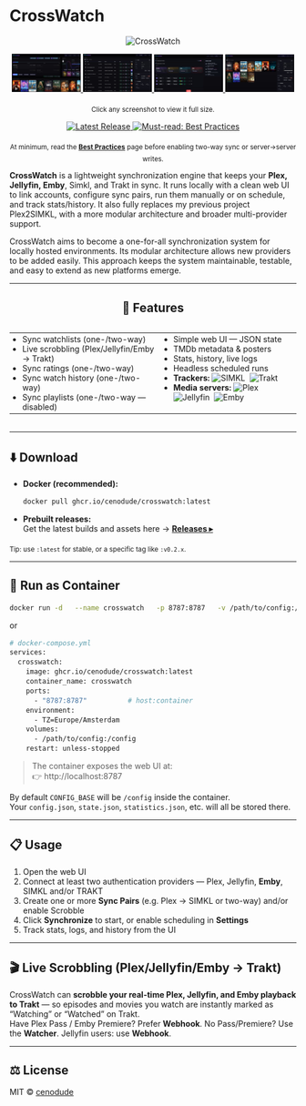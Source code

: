 # CrossWatch

<!-- Logo centered -->
<p align="center">
  <img src="images/CrossWatch.png" alt="CrossWatch" width="480">
</p>

<!-- Click-to-zoom screenshots (links to full size) -->
<p align="center">
  <a href="images/screenshot1.jpg">
    <img src="images/screenshot1.jpg" alt="CrossWatch — Screenshot 1" width="24%">
  </a>
  <a href="images/screenshot2.jpg">
    <img src="images/screenshot2.jpg" alt="CrossWatch — Screenshot 2" width="24%">
  </a>
  <a href="images/screenshot3.jpg">
    <img src="images/screenshot3.jpg" alt="CrossWatch — Screenshot 3" width="24%">
  </a>
  <a href="images/screenshot4.jpg">
    <img src="images/screenshot4.jpg" alt="CrossWatch — Screenshot 4" width="24%">
  </a>
</p>

<!-- Caption directly under screenshots -->
<p align="center"><sub>Click any screenshot to view it full size.</sub></p>

<!-- Download + Wiki + Best Practices (badge-style, GitHub-friendly) -->
<p align="center">
  <a href="https://github.com/cenodude/CrossWatch/releases/latest">
    <img
      alt="Latest Release"
      src="https://img.shields.io/github/v/release/cenodude/CrossWatch?display_name=release&sort=semver&logo=github&label=Latest%20Release&style=for-the-badge">
  </a>
  <a href="https://github.com/cenodude/CrossWatch/wiki/Best-Practices">
    <img
      alt="Must-read: Best Practices"
      src="https://img.shields.io/badge/Best%20Practices-Must%20read!-d93c4a?style=for-the-badge&logo=gitbook">
  </a>
  <a href="https://github.com/cenodude/CrossWatch/wiki">
  </a>
</p>

<!-- Nudge -->
<p align="center">
  <sub>At minimum, read the <a href="https://github.com/cenodude/CrossWatch/wiki/Best-Practices"><strong>Best Practices</strong></a> page before enabling two-way sync or server→server writes.</sub>
</p>

**CrossWatch** is a lightweight synchronization engine that keeps your **Plex, Jellyfin, Emby**, Simkl, and Trakt in sync. It runs locally with a clean web UI to link accounts, configure sync pairs, run them manually or on schedule, and track stats/history. It also fully replaces my previous project Plex2SIMKL, with a more modular architecture and broader multi-provider support.

CrossWatch aims to become a one-for-all synchronization system for locally hosted environments. Its modular architecture allows new providers to be added easily. This approach keeps the system maintainable, testable, and easy to extend as new platforms emerge.

---

<h2 align="center">🚀 Features</h2>

<div align="center">
  <table style="display:inline-block;text-align:left;">
    <tr>
      <td valign="top">
        <ul style="margin:0;padding-left:1.1em">
          <li>Sync watchlists (one-/two-way)</li>
          <li>Live scrobbling (Plex/Jellyfin/Emby → Trakt)</li>
          <li>Sync ratings (one-/two-way)</li>
          <li>Sync watch history (one-/two-way)</li>
          <li>Sync playlists (one-/two-way — disabled)</li>
        </ul>
      </td>
      <td valign="top">
        <ul style="margin:0;padding-left:1.1em">
          <li>Simple web UI — JSON state</li>
          <li>TMDb metadata & posters</li>
          <li>Stats, history, live logs</li>
          <li>Headless scheduled runs</li>
          <li><strong>Trackers:</strong>
            <img alt="SIMKL" src="https://img.shields.io/badge/SIMKL-0AAEEF?labelColor=1f2328" />
            &nbsp;<img alt="Trakt" src="https://img.shields.io/badge/Trakt-ED1C24?logo=trakt&logoColor=white&labelColor=1f2328" />
          </li>
          <li><strong>Media servers:</strong>
            <img alt="Plex" src="https://img.shields.io/badge/Plex-FFA620?logo=plex&logoColor=black&labelColor=1f2328" />
            &nbsp;<img alt="Jellyfin" src="https://img.shields.io/badge/Jellyfin-946AD9?logo=jellyfin&logoColor=white&labelColor=1f2328" />
            &nbsp;<img alt="Emby" src="https://img.shields.io/badge/Emby-52B54B?logo=emby&logoColor=white&labelColor=1f2328" />
          </li>
        </ul>
      </td>
    </tr>
  </table>
</div>

---

## ⬇️ Download

- **Docker (recommended):**
  ```bash
  docker pull ghcr.io/cenodude/crosswatch:latest
  ```
- **Prebuilt releases:**  
  Get the latest builds and assets here → **[Releases ▸](https://github.com/cenodude/CrossWatch/releases/latest)**

<sub>Tip: use <code>:latest</code> for stable, or a specific tag like <code>:v0.2.x</code>.</sub>

---

## 🐳 Run as Container

```bash
docker run -d   --name crosswatch   -p 8787:8787   -v /path/to/config:/config   -e TZ=Europe/Amsterdam   ghcr.io/cenodude/crosswatch:latest
```

or

```bash
# docker-compose.yml
services:
  crosswatch:
    image: ghcr.io/cenodude/crosswatch:latest
    container_name: crosswatch
    ports:
      - "8787:8787"          # host:container
    environment:
      - TZ=Europe/Amsterdam
    volumes:
      - /path/to/config:/config
    restart: unless-stopped
```

> The container exposes the web UI at:  
> 👉 http://localhost:8787

By default <code>CONFIG_BASE</code> will be <code>/config</code> inside the container.  
Your <code>config.json</code>, <code>state.json</code>, <code>statistics.json</code>, etc. will all be stored there.

---

## 📋 Usage

1. Open the web UI  
2. Connect at least two authentication providers — Plex, Jellyfin, <b>Emby</b>, SIMKL and/or TRAKT  
3. Create one or more <b>Sync Pairs</b> (e.g. Plex → SIMKL or two-way) and/or enable Scrobble  
4. Click <b>Synchronize</b> to start, or enable scheduling in <b>Settings</b>  
5. Track stats, logs, and history from the UI

---

## 🎬 Live Scrobbling (Plex/Jellyfin/Emby → Trakt)

CrossWatch can <b>scrobble your real-time Plex, Jellyfin, and Emby playback to Trakt</b> — so episodes and movies you watch are instantly marked as “Watching” or “Watched” on Trakt.  
Have Plex Pass / Emby Premiere? Prefer <b>Webhook</b>. No Pass/Premiere? Use the <b>Watcher</b>. Jellyfin users: use <b>Webhook</b>.

---

## ⚖️ License

MIT © <a href="https://github.com/cenodude">cenodude</a>
